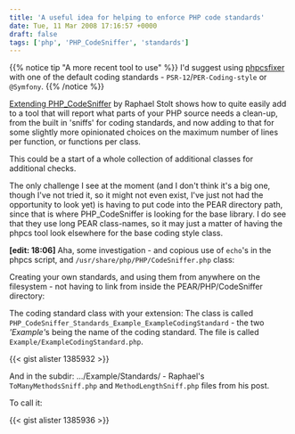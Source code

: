 ```yaml
---
title: 'A useful idea for helping to enforce PHP code standards'
date: Tue, 11 Mar 2008 17:16:57 +0000
draft: false
tags: ['php', 'PHP_CodeSniffer', 'standards']
---
```


{{% notice tip "A more recent tool to use" %}}
I'd suggest using [phpcsfixer](https://cs.symfony.com/) with one of the default coding standards - `PSR-12`/`PER-Coding-style` or `@Symfony`.
{{% /notice %}}

[Extending PHP_CodeSniffer](http://raphaelstolt.blogspot.com/2008/03/sniffing-refactoring-needs.html) by Raphael Stolt shows how to quite easily add to a tool that will report what parts of your PHP source needs a clean-up, from the built in 'sniffs' for coding standards, and now adding to that for some slightly more opinionated choices on the maximum number of lines per function, or functions per class.

This could be a start of a whole collection of additional classes for additional checks.

The only challenge I see at the moment (and I don't think it's a big one, though I've not tried it, so it might not even exist, I've just not had the opportunity to look yet) is having to put code into the PEAR directory path, since that is where PHP_CodeSniffer is looking for the base library. I do see that they use long PEAR class-names, so it may just a matter of having the phpcs tool look elsewhere for the base coding style class.

**[edit: 18:06]** Aha, some investigation - and copious use of `echo`'s in the phpcs script, and `/usr/share/php/PHP/CodeSniffer.php` class:

Creating your own standards, and using them from anywhere on the filesystem - not having to link from inside the PEAR/PHP/CodeSniffer directory:

The coding standard class with your extension: The class is called `PHP_CodeSniffer_Standards_Example_ExampleCodingStandard` - the two <em>'Example'</em>s being the name of the coding standard. The file is called `Example/ExampleCodingStandard.php`.

{{< gist alister 1385932 >}}

And in the subdir: .../Example/Standards/ - Raphael's `ToManyMethodsSniff.php` and `MethodLengthSniff.php` files from his post.

To call it:

{{< gist alister 1385936 >}}
